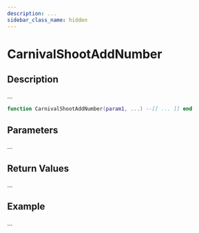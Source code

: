 ```yaml
---
description: ...
sidebar_class_name: hidden
---
```


# CarnivalShootAddNumber

## Description

...

```lua
function CarnivalShootAddNumber(param1, ...) --[[ ... ]] end
```

## Parameters

...

## Return Values

...

## Example

...

